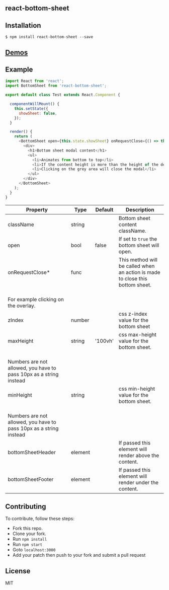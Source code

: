 react-bottom-sheet
---------------

Installation
------------
```
$ npm install react-bottom-sheet --save
```

[Demos](http://bitriddler.com/playground/bottom-sheet)
--------------

Example
--------------

```javascript
import React from 'react';
import BottomSheet from 'react-bottom-sheet';

export default class Test extends React.Component {

  componentWillMount() {
    this.setState({
      showSheet: false,
    });
  }

  render() {
    return (
      <BottomSheet open={this.state.showSheet} onRequestClose={() => this.setState({ showSheet: false })}>
        <div>
          <h1>Bottom sheet modal content</h1>
          <ul>
            <li>Animates from bottom to top</li>
            <li>If the content height is more than the height of the device it will be scrollable.</li>
            <li>Clicking on the grey area will close the modal</li>
          </ul>
        </div>
      </BottomSheet>
    );  
  }
} 
```



| Property | Type | Default | Description |
| --- | --- | --- | --- |
| className | string |  | Bottom sheet content className. |
| open | bool | false | If set to `true` the bottom sheet will open. |
| onRequestClose* | func |  | This method will be called when an action is made to close this bottom sheet.<br />For example clicking on the overlay. |
| zIndex | number |  | css z-index value for the bottom sheet |
| maxHeight | string | '100vh' | css max-height value for the bottom sheet.<br />Numbers are not allowed, you have to pass 10px as a string instead |
| minHeight | string |  | css min-height value for the bottom sheet.<br />Numbers are not allowed, you have to pass 10px as a string instead |
| bottomSheetHeader | element |  | If passed this element will render above the content. |
| bottomSheetFooter | element |  | If passed this element will render under the content. |

Contributing
--------------
To contribute, follow these steps:
- Fork this repo.
- Clone your fork.
- Run `npm install`
- Run `npm start`
- Goto `localhost:3000`
- Add your patch then push to your fork and submit a pull request

License
---------
MIT
